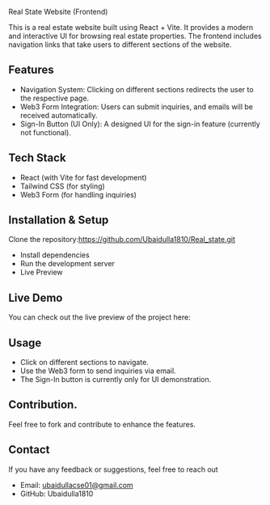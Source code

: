 Real State Website (Frontend)

This is a real estate website built using React + Vite. It provides a modern and interactive UI for browsing real estate properties. The frontend includes navigation links that take users to different sections of the website.

## Features

- Navigation System: Clicking on different sections redirects the user to the respective page.
- Web3 Form Integration: Users can submit inquiries, and emails will be received automatically.
- Sign-In Button (UI Only): A designed UI for the sign-in feature (currently not functional).

## Tech Stack

- React (with Vite for fast development)
- Tailwind CSS (for styling)
- Web3 Form (for handling inquiries)

## Installation & Setup

Clone the repository:https://github.com/Ubaidulla1810/Real_state.git
- Install dependencies
- Run the development server 
- Live Preview

## Live Demo

You can check out the live preview of the project here:

## Usage

- Click on different sections to navigate.
- Use the Web3 form to send inquiries via email.
- The Sign-In button is currently only for UI demonstration.

## Contribution.

Feel free to fork and contribute to enhance the features.

## Contact

If you have any feedback or suggestions, feel free to reach out
- Email: ubaidullacse01@gmail.com
- GitHub: Ubaidulla1810




